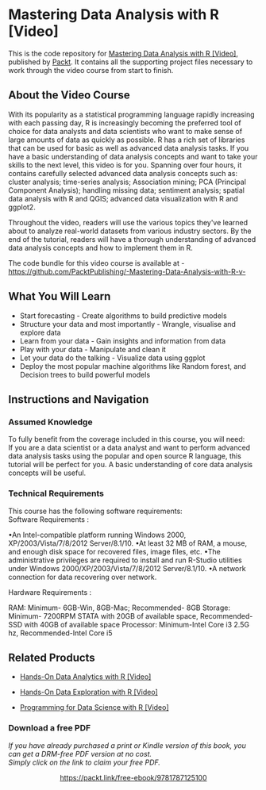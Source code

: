 # Mastering Data Analysis with R [Video]
This is the code repository for [Mastering Data Analysis with R [Video]](https://www.packtpub.com/big-data-and-business-intelligence/mastering-data-analysis-r-video?utm_source=github&utm_medium=repository&utm_campaign=9781787125100), published by [Packt](https://www.packtpub.com/?utm_source=github). It contains all the supporting project files necessary to work through the video course from start to finish.
## About the Video Course
With its popularity as a statistical programming language rapidly increasing with each passing day, R is increasingly becoming the preferred tool of choice for data analysts and data scientists who want to make sense of large amounts of data as quickly as possible. R has a rich set of libraries that can be used for basic as well as advanced data analysis tasks. If you have a basic understanding of data analysis concepts and want to take your skills to the next level, this video is for you. Spanning over four hours, it contains carefully selected advanced data analysis concepts such as: cluster analysis; time-series analysis; Association mining; PCA (Principal Component Analysis); handling missing data; sentiment analysis; spatial data analysis with R and QGIS; advanced data visualization with R and ggplot2.

Throughout the video, readers will use the various topics they've learned about to analyze real-world datasets from various industry sectors. By the end of the tutorial, readers will have a thorough understanding of advanced data analysis concepts and how to implement them in R.

The code bundle for this video course is available at - https://github.com/PacktPublishing/-Mastering-Data-Analysis-with-R-v-

<H2>What You Will Learn</H2>
<DIV class=book-info-will-learn-text>
<UL>
<LI>Start forecasting - Create algorithms to build predictive models 
<LI>Structure your data and most importantly - Wrangle, visualise and explore data 
<LI>Learn from your data - Gain insights and information from data 
<LI>Play with your data - Manipulate and clean it 
<LI>Let your data do the talking - Visualize data using ggplot 
<LI>Deploy the most popular machine algorithms like Random forest, and Decision trees to build powerful models </LI></UL></DIV>

## Instructions and Navigation
### Assumed Knowledge
To fully benefit from the coverage included in this course, you will need:<br/>
If you are a data scientist or a data analyst and want to perform advanced data analysis tasks using the popular and open source R language, this tutorial will be perfect for you. A basic understanding of core data analysis concepts will be useful.
### Technical Requirements
This course has the following software requirements:<br/>
Software Requirements :

•An Intel-compatible platform running Windows 2000, XP/2003/Vista/7/8/2012 Server/8.1/10.
•At least 32 MB of RAM, a mouse, and enough disk space for recovered files, image files, etc.
•The administrative privileges are required to install and run R-Studio utilities under Windows 2000/XP/2003/Vista/7/8/2012 Server/8.1/10.
•A network connection for data recovering over network.

Hardware Requirements :

RAM: Minimum- 6GB-Win, 8GB-Mac; Recommended- 8GB
Storage: Minimum- 7200RPM STATA with 20GB of available space, Recommended-SSD with 40GB of available space
Processor: Minimum-Intel Core i3 2.5G hz, Recommended-Intel Core i5


## Related Products
* [Hands-On Data Analytics with R [Video]](https://www.packtpub.com/big-data-and-business-intelligence/hands-data-analytics-r-video?utm_source=github&utm_medium=repository&utm_campaign=9781789134667)

* [Hands-On Data Exploration with R [Video]](https://www.packtpub.com/big-data-and-business-intelligence/hands-data-exploration-r-video?utm_source=github&utm_medium=repository&utm_campaign=9781789137163)

* [Programming for Data Science with R [Video]](https://www.packtpub.com/application-development/programming-data-science-r-video?utm_source=github&utm_medium=repository&utm_campaign=9781788998239)

### Download a free PDF

 <i>If you have already purchased a print or Kindle version of this book, you can get a DRM-free PDF version at no cost.<br>Simply click on the link to claim your free PDF.</i>
<p align="center"> <a href="https://packt.link/free-ebook/9781787125100">https://packt.link/free-ebook/9781787125100 </a> </p>